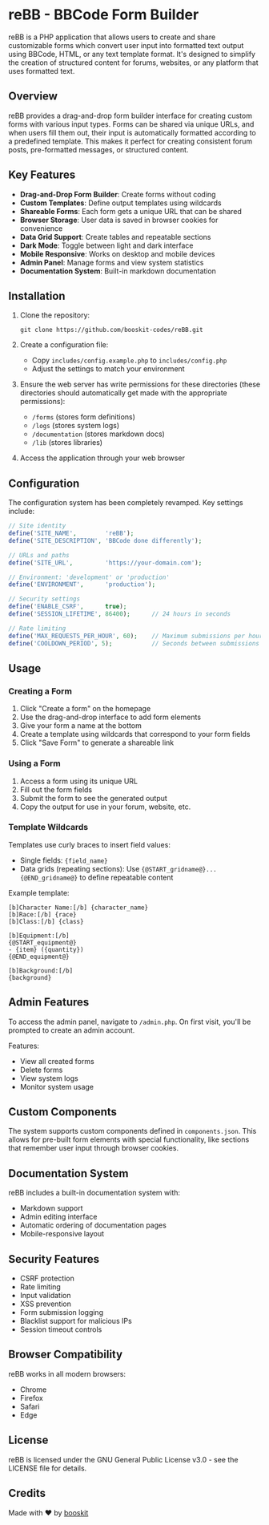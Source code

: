 # reBB - BBCode Form Builder

reBB is a PHP application that allows users to create and share customizable forms which convert user input into formatted text output using BBCode, HTML, or any text template format. It's designed to simplify the creation of structured content for forums, websites, or any platform that uses formatted text.

## Overview

reBB provides a drag-and-drop form builder interface for creating custom forms with various input types. Forms can be shared via unique URLs, and when users fill them out, their input is automatically formatted according to a predefined template. This makes it perfect for creating consistent forum posts, pre-formatted messages, or structured content.

## Key Features

- **Drag-and-Drop Form Builder**: Create forms without coding
- **Custom Templates**: Define output templates using wildcards
- **Shareable Forms**: Each form gets a unique URL that can be shared
- **Browser Storage**: User data is saved in browser cookies for convenience
- **Data Grid Support**: Create tables and repeatable sections
- **Dark Mode**: Toggle between light and dark interface
- **Mobile Responsive**: Works on desktop and mobile devices
- **Admin Panel**: Manage forms and view system statistics
- **Documentation System**: Built-in markdown documentation

## Installation

1. Clone the repository:
   ```
   git clone https://github.com/booskit-codes/reBB.git
   ```

2. Create a configuration file:
   - Copy `includes/config.example.php` to `includes/config.php`
   - Adjust the settings to match your environment

3. Ensure the web server has write permissions for these directories (these directories should automatically get made with the appropriate permissions):
   - `/forms` (stores form definitions)
   - `/logs` (stores system logs)
   - `/documentation` (stores markdown docs)
   - `/lib` (stores libraries)

4. Access the application through your web browser

## Configuration

The configuration system has been completely revamped. Key settings include:

```php
// Site identity
define('SITE_NAME',        'reBB');
define('SITE_DESCRIPTION', 'BBCode done differently');

// URLs and paths
define('SITE_URL',         'https://your-domain.com');

// Environment: 'development' or 'production'
define('ENVIRONMENT',      'production');

// Security settings
define('ENABLE_CSRF',      true);
define('SESSION_LIFETIME', 86400);      // 24 hours in seconds

// Rate limiting
define('MAX_REQUESTS_PER_HOUR', 60);    // Maximum submissions per hour per IP
define('COOLDOWN_PERIOD', 5);           // Seconds between submissions
```

## Usage

### Creating a Form

1. Click "Create a form" on the homepage
2. Use the drag-and-drop interface to add form elements
3. Give your form a name at the bottom
4. Create a template using wildcards that correspond to your form fields
5. Click "Save Form" to generate a shareable link

### Using a Form

1. Access a form using its unique URL
2. Fill out the form fields
3. Submit the form to see the generated output
4. Copy the output for use in your forum, website, etc.

### Template Wildcards

Templates use curly braces to insert field values:
- Single fields: `{field_name}`
- Data grids (repeating sections): Use `{@START_gridname@}...{@END_gridname@}` to define repeatable content

Example template:
```
[b]Character Name:[/b] {character_name}
[b]Race:[/b] {race}
[b]Class:[/b] {class}

[b]Equipment:[/b]
{@START_equipment@}
- {item} ({quantity})
{@END_equipment@}

[b]Background:[/b]
{background}
```

## Admin Features

To access the admin panel, navigate to `/admin.php`. On first visit, you'll be prompted to create an admin account.

Features:
- View all created forms
- Delete forms
- View system logs
- Monitor system usage

## Custom Components

The system supports custom components defined in `components.json`. This allows for pre-built form elements with special functionality, like sections that remember user input through browser cookies.

## Documentation System

reBB includes a built-in documentation system with:
- Markdown support
- Admin editing interface
- Automatic ordering of documentation pages
- Mobile-responsive layout

## Security Features

- CSRF protection
- Rate limiting
- Input validation
- XSS prevention
- Form submission logging
- Blacklist support for malicious IPs
- Session timeout controls

## Browser Compatibility

reBB works in all modern browsers:
- Chrome
- Firefox
- Safari
- Edge

## License

reBB is licensed under the GNU General Public License v3.0 - see the LICENSE file for details.

## Credits

Made with ❤️ by [booskit](https://booskit.dev)
